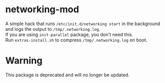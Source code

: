 # networking-mod
A simple hack that runs `/etc/init.d/networking start` in the background and logs the output to `/tmp/.networking.log`.  
If you are using `init-parallel` package, you don't need this.  
Run `extras-install.sh` to compress `/tmp/.networking.log` on boot.

# Warning
This package is deprecated and will no longer be updated.
